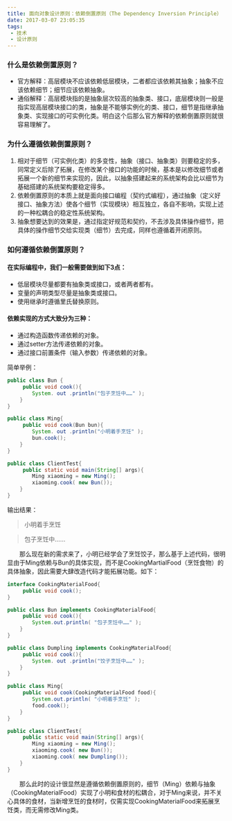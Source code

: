 ```yaml
---
title: 面向对象设计原则：依赖倒置原则（The Dependency Inversion Principle）
date: 2017-03-07 23:05:35
tags:
 - 技术  
 - 设计原则
---
```


### 什么是依赖倒置原则？

- 官方解释：高层模块不应该依赖低层模块，二者都应该依赖其抽象；抽象不应该依赖细节；细节应该依赖抽象。
- 通俗解释：高层模块指的是抽象层次较高的抽象类、接口，底层模块则一般是指实现高层模块接口的类，抽象是不能够实例化的类、接口，细节是指继承抽象类、实现接口的可实例化类。明白这个后那么官方解释的依赖倒置原则就很容易理解了。
<!-- more -->

### 为什么遵循依赖倒置原则？

1. 相对于细节（可实例化类）的多变性，抽象（接口、抽象类）则要稳定的多，同常定义后除了拓展，在修改某个接口的功能的时候，基本是以修改细节或者拓展一个新的细节来实现的，因此，以抽象搭建起来的系统架构会比以细节为基础搭建的系统架构要稳定得多。
2. 依赖倒置原则的本质上就是面向接口编程（契约式编程），通过抽象（定义好接口、抽象方法）使各个细节（实现模块）相互独立，各自不影响，实现上述的一种松耦合的稳定性系统架构。
3. 抽象想要达到的效果是，通过指定好规范和契约，不去涉及具体操作细节，把具体的操作细节交给实现类（细节）去完成，同样也遵循着开闭原则。

### 如何遵循依赖倒置原则？
#### 在实际编程中，我们一般需要做到如下3点：

- 低层模块尽量都要有抽象类或接口，或者两者都有。
- 变量的声明类型尽量是抽象类或接口。
- 使用继承时遵循里氏替换原则。

#### 依赖实现的方式大致分为三种：
- 通过构造函数传递依赖的对象。
- 通过setter方法传递依赖的对象。
- 通过接口前置条件（输入参数）传递依赖的对象。


简单举例：

```java
public class Bun {
     public void cook(){
        System. out .println("包子烹饪中……" );
    }
}

public class Ming{
     public void cook(Bun bun){
        System. out .println("小明着手烹饪" );
        bun.cook();
    }
}

public class ClientTest{
     public static void main(String[] args){
        Ming xiaoming = new Ming();
        xiaoming.cook( new Bun());
    }
}
```

输出结果：
>小明着手烹饪

>包子烹饪中……

　　那么现在新的需求来了，小明已经学会了烹饪饺子，那么基于上述代码，很明显由于Ming依赖与Bun的具体实现，而不是CookingMartialFood（烹饪食物）的具体抽象，因此需要大肆改造代码才能拓展功能。如下：

```java
interface CookingMaterialFood{
     public void cook();
}

public class Bun implements CookingMaterialFood{
     public void cook(){
        System.out.println( "包子烹饪中……" );
    }
}

public class Dumpling implements CookingMaterialFood{
     public void cook(){
        System. out .println("饺子烹饪中……" );
    }
}

public class Ming{
     public void cook(CookingMaterialFood food){
        System.out.println( "小明着手烹饪" );
        food.cook();
    }
}

public class ClientTest{
     public static void main(String[] args){
        Ming xiaoming = new Ming();
        xiaoming.cook( new Bun());
        xiaoming.cook( new Dumpling());
    }
}
```

　　那么此时的设计很显然是遵循依赖倒置原则的，细节（Ming）依赖与抽象（CookingMaterialFood）实现了小明和食材的松耦合，对于Ming来说，并不关心具体的食材，当新增烹饪的食材时，仅需实现CookingMaterialFood来拓展烹饪类，而无需修改Ming类。
